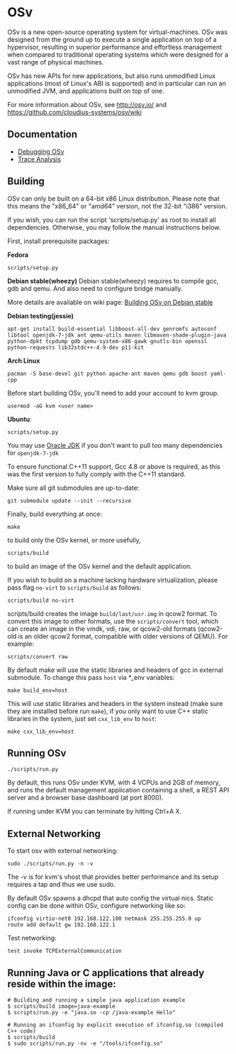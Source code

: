 # OSv

OSv is a new open-source operating system for virtual-machines.
OSv was designed from the ground up to execute a single application on top
of a hypervisor, resulting in superior performance and effortless management
when compared to traditional operating systems which were designed for
a vast range of physical machines.

OSv has new APIs for new applications, but also runs unmodified Linux
applications (most of Linux's ABI is supported) and in particular can run
an unmodified JVM, and applications built on top of one.

For more information about OSv, see http://osv.io/ and
https://github.com/cloudius-systems/osv/wiki

## Documentation

* [Debugging OSv](https://github.com/cloudius-systems/osv/wiki/Debugging-OSv)
* [Trace Analysis](https://github.com/cloudius-systems/osv/wiki/Trace-analysis-using-trace.py)

## Building

OSv can only be built on a 64-bit x86 Linux distribution. Please note that
this means the "x86_64" or "amd64" version, not the 32-bit "i386" version.

If you wish, you can run the script 'scripts/setup.py' as root to install all dependencies.
Otherwise, you may follow the manual instructions below.

First, install prerequisite packages:

**Fedora**

```
scripts/setup.py
```

**Debian stable(wheezy)**
Debian stable(wheezy) requires to compile gcc, gdb and qemu.
And also need to configure bridge manually.

More details are available on wiki page:
[Building OSv on Debian stable][]

[Building OSv on Debian stable]: https://github.com/cloudius-systems/osv/wiki/Building-OSv-on-Debian-stable

**Debian testing(jessie)**
```
apt-get install build-essential libboost-all-dev genromfs autoconf libtool openjdk-7-jdk ant qemu-utils maven libmaven-shade-plugin-java python-dpkt tcpdump gdb qemu-system-x86 gawk gnutls-bin openssl python-requests lib32stdc++-4.9-dev p11-kit
```

**Arch Linux**
```
pacman -S base-devel git python apache-ant maven qemu gdb boost yaml-cpp
```

Before start building OSv, you'll need to add your account to kvm group.
```
usermod -aG kvm <user name>
```

**Ubuntu**:

```
scripts/setup.py
```

You may use [Oracle JDK][] if you don't want to pull too many
dependencies for ``openjdk-7-jdk``

[Oracle JDK]: https://launchpad.net/~webupd8team/+archive/java

To ensure functional C++11 support, Gcc 4.8 or above is required, as this was
the first version to fully comply with the C++11 standard.

Make sure all git submodules are up-to-date:

```
git submodule update --init --recursive
```

Finally, build everything at once:

```
make
```

to build only the OSv kernel, or more usefully,

```
scripts/build
```

to build an image of the OSv kernel and the default application.

If you wish to build on a machine lacking hardware virtualization,
please pass flag `no-virt` to `scripts/build` as follows:

```
scripts/build no-virt
```


scripts/build creates the image ```build/last/usr.img``` in qcow2 format.
To convert this image to other formats, use the ```scripts/convert```
tool, which can create an image in the vmdk, vdi, raw, or qcow2-old formats
(qcow2-old is an older qcow2 format, compatible with older versions of QEMU).
For example:

```
scripts/convert raw
```

By default make will use the static libraries and headers of gcc in external submodule. To change this pass `host` via *_env variables:

```
make build_env=host
```

This will use static libraries and headers in the system instead (make sure they are installed before run `make`),
if you only want to use C++ static libraries in the system, just set `cxx_lib_env` to `host`:

```
make cxx_lib_env=host
```

## Running OSv

```
./scripts/run.py
```

By default, this runs OSv under KVM, with 4 VCPUs and 2GB of memory,
and runs the default management application containing a shell, a
REST API server and a browser base dashboard (at port 8000).

If running under KVM you can terminate by hitting Ctrl+A X.


## External Networking

To start osv with external networking:

```
sudo ./scripts/run.py -n -v
```

The -v is for kvm's vhost that provides better performance
and its setup requires a tap and thus we use sudo.

By default OSv spawns a dhcpd that auto config the virtual nics.
Static config can be done within OSv, configure networking like so:

```
ifconfig virtio-net0 192.168.122.100 netmask 255.255.255.0 up
route add default gw 192.168.122.1
```

Test networking:

```
test invoke TCPExternalCommunication
```

## Running Java or C applications that already reside within the image:

```
# Building and running a simple java application example
$ scripts/build image=java-example
$ scripts/run.py -e "java.so -cp /java-example Hello"

# Running an ifconfig by explicit execution of ifconfig.so (compiled C++ code)
$ scripts/build
$ sudo scripts/run.py -nv -e "/tools/ifconfig.so"
```

